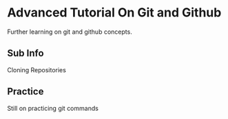 # Advanced Tutorial On Git and Github
Further learning on git and github concepts.

## Sub Info
Cloning Repositories

## Practice
Still on practicing git commands